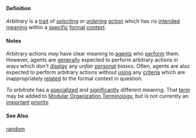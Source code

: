 #### Definition

*Arbitrary* is a [trait](https://github.com/gcassel/Modular-Organization-Terminology/blob/master/terms/trait.md) of *[selecting](https://github.com/gcassel/Modular-Organization-Terminology/blob/master/terms/select.md) or [ordering](https://github.com/gcassel/Modular-Organization-Terminology/blob/master/terms/order.md) [action](https://github.com/gcassel/Modular-Organization-Terminology/blob/master/terms/action.md)* which has no [intended](https://github.com/gcassel/Modular-Organization-Terminology/blob/master/terms/intend.md) [meaning](https://github.com/gcassel/Modular-Organization-Terminology/blob/master/terms/mean.md) within a [specific](https://github.com/gcassel/Modular-Organization-Terminology/blob/master/terms/specific.md) [formal](https://github.com/gcassel/Modular-Organization-Terminology/blob/master/terms/form.md) [context](https://github.com/gcassel/Modular-Organization-Terminology/blob/master/terms/context.md).

#### Notes
	
Arbitrary actions *may* have clear meaning to [agents](https://github.com/gcassel/Modular-Organization-Terminology/blob/master/terms/agent.md) who [perform](https://github.com/gcassel/Modular-Organization-Terminology/blob/master/terms/perform.md) them.  However, agents are [generally](https://github.com/gcassel/Modular-Organization-Terminology/blob/master/terms/generic.md) expected to perform arbitrary actions in ways which don't [display](https://github.com/gcassel/Modular-Organization-Terminology/blob/master/terms/display.md) any *unfair [personal](https://github.com/gcassel/Modular-Organization-Terminology/blob/master/terms/personal.md) biases*.  Often, agents are also expected to perform arbitrary actions without [using](https://github.com/gcassel/Modular-Organization-Terminology/blob/master/terms/use.md) any [criteria](https://github.com/gcassel/Modular-Organization-Terminology/blob/master/terms/criterion.md) which are inappropriately [related](https://github.com/gcassel/Modular-Organization-Terminology/blob/master/terms/relate.md) to the formal context in question.  
		
*To arbitrate* has a [specialized](https://github.com/gcassel/Modular-Organization-Terminology/blob/master/terms/specialize.md) and [significantly](https://github.com/gcassel/Modular-Organization-Terminology/blob/master/terms/significance.md) different meaning.  That [term](https://github.com/gcassel/Modular-Organization-Terminology/blob/master/terms/term.md) may be added to [Modular Organization Terminology](https://github.com/gcassel/Modular-Organization-Terminology/), but is not currently an [important](https://github.com/gcassel/Modular-Organization-Terminology/blob/master/terms/importance.md) [priority](https://github.com/gcassel/Modular-Organization-Terminology/blob/master/terms/prioritize.md).   
		
#### See Also

[random](https://github.com/gcassel/Modular-Organization-Terminology/blob/master/terms/random.md)
